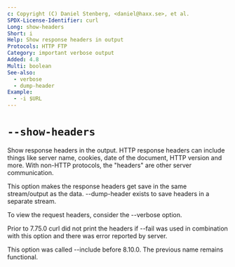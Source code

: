 ```yaml
---
c: Copyright (C) Daniel Stenberg, <daniel@haxx.se>, et al.
SPDX-License-Identifier: curl
Long: show-headers
Short: i
Help: Show response headers in output
Protocols: HTTP FTP
Category: important verbose output
Added: 4.8
Multi: boolean
See-also:
  - verbose
  - dump-header
Example:
  - -i $URL
---
```


# `--show-headers`

Show response headers in the output. HTTP response headers can include things
like server name, cookies, date of the document, HTTP version and more. With
non-HTTP protocols, the "headers" are other server communication.

This option makes the response headers get save in the same stream/output as
the data. --dump-header exists to save headers in a separate stream.

To view the request headers, consider the --verbose option.

Prior to 7.75.0 curl did not print the headers if --fail was used in
combination with this option and there was error reported by server.

This option was called --include before 8.10.0. The previous name remains
functional.
